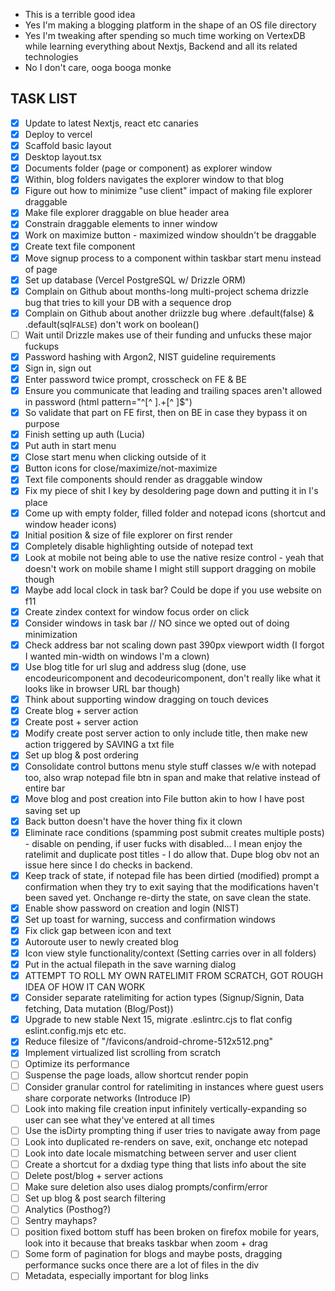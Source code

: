 - This is a terrible good idea
- Yes I'm making a blogging platform in the shape of an OS file directory
- Yes I'm tweaking after spending so much time working on VertexDB while learning everything about Nextjs, Backend and all its related technologies
- No I don't care, ooga booga monke

## TASK LIST

- [x] Update to latest Nextjs, react etc canaries
- [x] Deploy to vercel
- [x] Scaffold basic layout
- [x] Desktop layout.tsx
- [x] Documents folder (page or component) as explorer window
- [x] Within, blog folders navigates the explorer window to that blog
- [x] Figure out how to minimize "use client" impact of making file explorer draggable
- [x] Make file explorer draggable on blue header area
- [x] Constrain draggable elements to inner window
- [x] Work on maximize button - maximized window shouldn't be draggable
- [x] Create text file component
- [x] Move signup process to a component within taskbar start menu instead of page
- [x] Set up database (Vercel PostgreSQL w/ Drizzle ORM)
- [x] Complain on Github about months-long multi-project schema drizzle bug that tries to kill your DB with a sequence drop
- [x] Complain on Github about another driizzle bug where .default(false) & .default(sql`FALSE`) don't work on boolean()
- [ ] Wait until Drizzle makes use of their funding and unfucks these major fuckups
- [x] Password hashing with Argon2, NIST guideline requirements
- [x] Sign in, sign out
- [x] Enter password twice prompt, crosscheck on FE & BE
- [x] Ensure you communicate that leading and trailing spaces aren't allowed in password (html pattern="^[^ ].+[^ ]$")
- [x] So validate that part on FE first, then on BE in case they bypass it on purpose
- [x] Finish setting up auth (Lucia)
- [x] Put auth in start menu
- [x] Close start menu when clicking outside of it
- [x] Button icons for close/maximize/not-maximize
- [x] Text file components should render as draggable window
- [x] Fix my piece of shit I key by desoldering page down and putting it in I's place
- [x] Come up with empty folder, filled folder and notepad icons (shortcut and window header icons)
- [x] Initial position & size of file explorer on first render
- [x] Completely disable highlighting outside of notepad text
- [x] Look at mobile not being able to use the native resize control - yeah that doesn't work on mobile shame I might still support dragging on mobile though
- [x] Maybe add local clock in task bar? Could be dope if you use website on f11
- [x] Create zindex context for window focus order on click
- [x] Consider windows in task bar // NO since we opted out of doing minimization
- [x] Check address bar not scaling down past 390px viewport width (I forgot I wanted min-width on windows I'm a clown)
- [x] Use blog title for url slug and address slug (done, use encodeuricomponent and decodeuricomponent, don't really like what it looks like in browser URL bar though)
- [x] Think about supporting window dragging on touch devices
- [x] Create blog + server action
- [x] Create post + server action
- [x] Modify create post server action to only include title, then make new action triggered by SAVING a txt file
- [x] Set up blog & post ordering
- [x] Consolidate control buttons menu style stuff classes w/e with notepad too, also wrap notepad file btn in span and make that relative instead of entire bar
- [x] Move blog and post creation into File button akin to how I have post saving set up
- [x] Back button doesn't have the hover thing fix it clown
- [x] Eliminate race conditions (spamming post submit creates multiple posts) - disable on pending, if user fucks with disabled... I mean enjoy the ratelimit and duplicate post titles - I do allow that. Dupe blog obv not an issue here since I do checks in backend.
- [x] Keep track of state, if notepad file has been dirtied (modified) prompt a confirmation when they try to exit saying that the modifications haven't been saved yet. Onchange re-dirty the state, on save clean the state.
- [x] Enable show password on creation and login (NIST)
- [x] Set up toast for warning, success and confirmation windows
- [x] Fix click gap between icon and text
- [x] Autoroute user to newly created blog
- [x] Icon view style functionality/context (Setting carries over in all folders)
- [x] Put in the actual filepath in the save warning dialog
- [x] ATTEMPT TO ROLL MY OWN RATELIMIT FROM SCRATCH, GOT ROUGH IDEA OF HOW IT CAN WORK
- [x] Consider separate ratelimiting for action types (Signup/Signin, Data fetching, Data mutation (Blog/Post))
- [x] Upgrade to new stable Next 15, migrate .eslintrc.cjs to flat config eslint.config.mjs etc etc.
- [x] Reduce filesize of "/favicons/android-chrome-512x512.png"
- [x] Implement virtualized list scrolling from scratch
- [ ] Optimize its performance
- [ ] Suspense the page loads, allow shortcut render popin
- [ ] Consider granular control for ratelimiting in instances where guest users share corporate networks (Introduce IP)
- [ ] Look into making file creation input infinitely vertically-expanding so user can see what they've entered at all times
- [ ] Use the isDirty prompting thing if user tries to navigate away from page
- [ ] Look into duplicated re-renders on save, exit, onchange etc notepad
- [ ] Look into date locale mismatching between server and user client
- [ ] Create a shortcut for a dxdiag type thing that lists info about the site
- [ ] Delete post/blog + server actions
- [ ] Make sure deletion also uses dialog prompts/confirm/error
- [ ] Set up blog & post search filtering
- [ ] Analytics (Posthog?)
- [ ] Sentry mayhaps?
- [ ] position fixed bottom stuff has been broken on firefox mobile for years, look into it because that breaks taskbar when zoom + drag
- [ ] Some form of pagination for blogs and maybe posts, dragging performance sucks once there are a lot of files in the div
- [ ] Metadata, especially important for blog links
